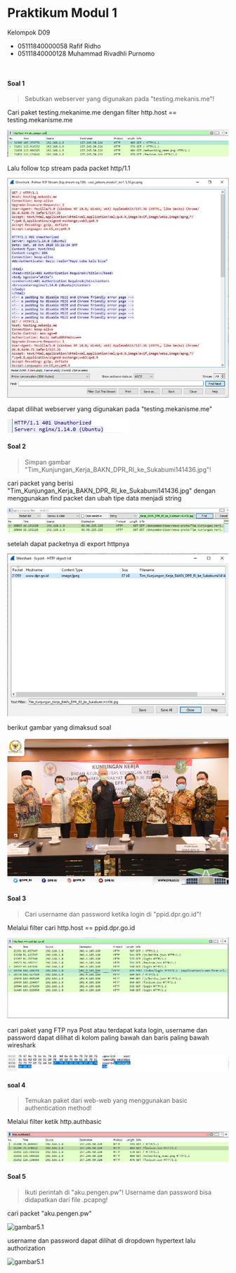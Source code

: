 # Praktikum Modul 1
Kelompok D09
- 05111840000058 Rafif Ridho
- 05111840000128 Muhammad Rivadhli Purnomo

<br>

#### Soal 1
>Sebutkan webserver yang digunakan pada "testing.mekanis.me"!

Cari paket testing.mekanime.me dengan filter http.host == testing.mekanisme.me

![gambar1.1](/img/1.1.jpg)

Lalu follow tcp stream pada packet http/1.1

![gambar1.2](/img/1.3.jpg)

dapat dilihat webserver yang digunakan pada "testing.mekanisme.me"

![gambar1.3](/img/1.2.jpg)


#### Soal 2
>Simpan gambar "Tim_Kunjungan_Kerja_BAKN_DPR_RI_ke_Sukabumi141436.jpg"!

cari packet yang berisi "Tim_Kunjungan_Kerja_BAKN_DPR_RI_ke_Sukabumi141436.jpg" dengan menggunakan find packet dan ubah tipe data menjadi string 

![gambar2.1](/img/2.1.jpg)

setelah dapat packetnya di export httpnya

![gambar2.2](/img/2.2.jpg)

berikut gambar yang dimaksud soal

![gambar2.3](/img/2.3.jpg)


#### Soal 3
> Cari username dan password ketika login di "ppid.dpr.go.id"!

Melalui filter cari http.host == ppid.dpr.go.id

![gambar3.1](/img/3.1.jpg)

cari paket yang FTP nya Post atau terdapat kata login, username dan password dapat dilihat di kolom paling bawah dan baris paling bawah wireshark

![gambar3.2](/img/3.2.jpg)

#### soal 4
> Temukan paket dari web-web yang menggunakan basic authentication method!

Melalui filter ketik http.authbasic

![gambar4.1](/img/4.1.jpg)

#### Soal 5
> Ikuti perintah di "aku.pengen.pw"! Username dan password bisa didapatkan dari file .pcapng!

cari packet "aku.pengen.pw"

![gambar5.1](/img/5.1jpg)

username dan password dapat dilihat di dropdown hypertext lalu authorization

![gambar5.1](img?5.2.jpg)

